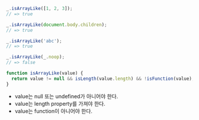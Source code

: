 ```js
_.isArrayLike([1, 2, 3]);
// => true

_.isArrayLike(document.body.children);
// => true

_.isArrayLike('abc');
// => true

_.isArrayLike(_.noop);
// => false
```

```js
function isArrayLike(value) {
  return value != null && isLength(value.length) && !isFunction(value);
}
```

- value는 null 또는 undefined가 아니어야 한다.
- value는 length property를 가져야 한다.
- value는 function이 아니어야 한다.
